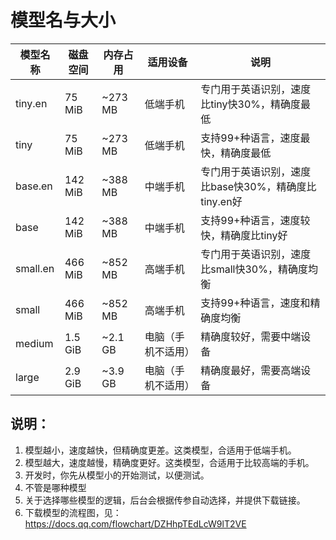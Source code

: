 # 模型名与大小

| 模型名称 | 磁盘空间 | 内存占用 | 适用设备 | 说明 |
|---------|----------|----------|----------|------|
| tiny.en | 75 MiB | ~273 MB | 低端手机 | 专门用于英语识别，速度比tiny快30%，精确度最低 |
| tiny | 75 MiB | ~273 MB | 低端手机 | 支持99+种语言，速度最快，精确度最低 |
| base.en | 142 MiB | ~388 MB | 中端手机 | 专门用于英语识别，速度比base快30%，精确度比tiny.en好 |
| base | 142 MiB | ~388 MB | 中端手机 | 支持99+种语言，速度较快，精确度比tiny好 |
| small.en | 466 MiB | ~852 MB | 高端手机 | 专门用于英语识别，速度比small快30%，精确度均衡 |
| small | 466 MiB | ~852 MB | 高端手机 | 支持99+种语言，速度和精确度均衡 |
| medium | 1.5 GiB | ~2.1 GB | 电脑（手机不适用） | 精确度较好，需要中端设备 |
| large | 2.9 GiB | ~3.9 GB | 电脑（手机不适用） | 精确度最好，需要高端设备 |

## 说明：

1. 模型越小，速度越快，但精确度更差。这类模型，合适用于低端手机。
2. 模型越大，速度越慢，精确度更好。这类模型，合适用于比较高端的手机。
3. 开发时，你先从模型小的开始测试，以便测试。
4. 不管是哪种模型
4. 关于选择哪些模型的逻辑，后台会根据传参自动选择，并提供下载链接。
5. 下载模型的流程图，见：https://docs.qq.com/flowchart/DZHhpTEdLcW9lT2VE
